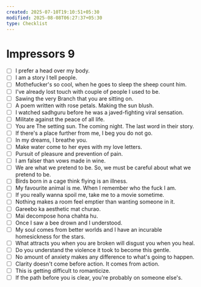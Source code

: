 ```yaml
---
created: 2025-07-10T19:10:51+05:30
modified: 2025-08-08T06:27:37+05:30
type: Checklist
---
```


# Impressors 9

- [ ] I prefer a head over my body.
- [ ] I am a story I tell people.
- [ ] Mothefucker's so cool, when he goes to sleep the sheep count him.
- [ ] I've already lost touch with couple of people I used to be.
- [ ] Sawing the very Branch that you are sitting on.
- [ ] A poem written with rose petals. Making the sun blush.
- [ ] I watched sadhguru before he was a javed-fighting viral sensation.
- [ ] Militate against the peace of all life.
- [ ] You are The setting sun. The coming night. The last word in their story.
- [ ] If there's a place further from me, I beg you do not go.
- [ ] In my dreams, I breathe you.
- [ ] Make water come to her eyes with my love letters.
- [ ] Pursuit of pleasure and prevention of pain.
- [ ] I am falser than vows made in wine.
- [ ] We are what we pretend to be. So, we must be careful about what we pretend to be.
- [ ] Birds born in a cage think flying is an illness.
- [ ] My favourite animal is me. When I remember who the fuck I am.
- [ ] If you really wanna spoil me, take me to a movie sometime.
- [ ] Nothing makes a room feel emptier than wanting someone in it.
- [ ] Gareebo ka aesthetic mat churao.
- [ ] Mai decompose hona chahta hu.
- [ ] Once I saw a bee drown and I understood.
- [ ] My soul comes from better worlds and I have an incurable homesickness for the stars.
- [ ] What attracts you when you are broken will disgust you when you heal.
- [ ] Do you understand the violence it took to become this gentle.
- [ ] No amount of anxiety makes any difference to what's going to happen.
- [ ] Clarity doesn't come before action. It comes from action.
- [ ] This is getting difficult to romanticize.
- [ ] If the path before you is clear, you're probably on someone else's.
